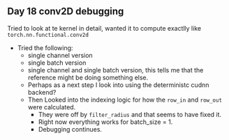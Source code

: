 ## Day 18 conv2D debugging
Tried to look at te kernel in detail, wanted it to compute exactlly like `torch.nn.functional.conv2d`
* Tried the following:
    * single channel version
    * single batch version
    * single channel and single batch version, this tells me that the reference might be doing something else.
    * Perhaps as a next step I look into using the deterministc cudnn backend?
    * Then Looked into the indexing logic for how the `row_in` and `row_out` were calculated.
        * They were off by `filter_radius` and that seems to have fixed it.
        * Right now everything works for batch_size = 1.
        * Debugging continues.

